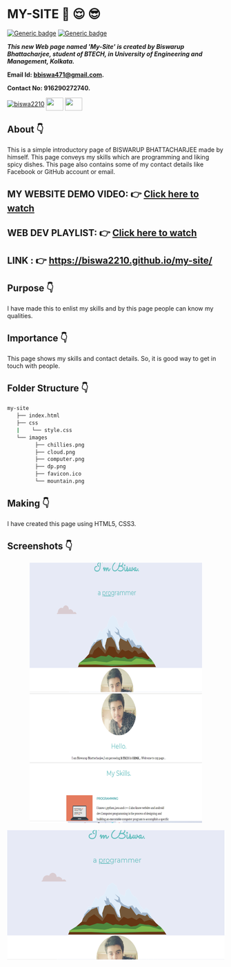 # MY-SITE :star_struck: :relieved: :sunglasses:

[![Generic badge](https://img.shields.io/badge/advance-html5-red)](https://shields.io/) [![Generic badge](https://img.shields.io/badge/advance-css3-green)](https://shields.io/) 

***This new Web page named 'My-Site' is created by Biswarup Bhattacharjee, student of BTECH, in University of Engineering and Management, Kolkata.***

**Email Id: bbiswa471@gmail.com.** 

**Contact No: 916290272740.** 


<p align="left">
<a href="https://www.facebook.com/profile.php?id=100070395300810" target="blank"><img align="center" src="https://cdn.jsdelivr.net/npm/simple-icons@3.0.1/icons/facebook.svg" alt="biswa2210" height="30" width="40" /></a>
<a href="https://instagram.com/biswarup2210" target="blank"><img align="center" src="https://cdn.jsdelivr.net/npm/simple-icons@3.0.1/icons/instagram.svg" alt="" height="30" width="40" /></a>
<a href="https://github.com/biswa2210/biswa2210" target="blank"><img align="center" src="https://cdn.jsdelivr.net/npm/simple-icons@3.0.1/icons/github.svg" alt="" height="30" width="40" /></a>
</p>

## About :point_down: 

This is a simple introductory page of BISWARUP BHATTACHARJEE made by himself. This page conveys my skills which are programming and liking spicy dishes. This page also contains some of my contact details like Facebook or GitHub account or email.

## MY WEBSITE DEMO VIDEO: :point_right: <a href="https://www.youtube.com/watch?v=AR8adLrAJbY&list=PL0lbDlMJ1h4hASHfEE-4cMS7CHRgtoxH5&index=2">Click here to watch</a>

## WEB DEV PLAYLIST: :point_right: <a href="https://www.youtube.com/watch?v=8_QAOpUdaIY&list=PL0lbDlMJ1h4hASHfEE-4cMS7CHRgtoxH5">Click here to watch</a>

## LINK : :point_right: https://biswa2210.github.io/my-site/

## Purpose :point_down:

I have made this to enlist my skills and by this page people can know my qualities.

## Importance :point_down:

 This page shows my skills and contact details. So, it is good way to get in touch with people.
 
## Folder Structure :point_down:

```bash
my-site
   ├── index.html
   ├── css
   |    └── style.css    
   └── images
         ├── chillies.png
         ├── cloud.png
         ├── computer.png
         ├── dp.png
         ├── favicon.ico
         └── mountain.png

```                  
## Making :point_down:

I have created this page using HTML5, CSS3.

## Screenshots :point_down: 

<div align="center">
<a href="my1.PNG"><img src="my1.PNG" width="400" height= "300"></a> <a href="my2.PNG"><img src="my2.PNG" width="400" height= "300"></a>

<a href="my1.PNG"><img src="my1.PNG" width="800" height= "300"></a>
</div>


